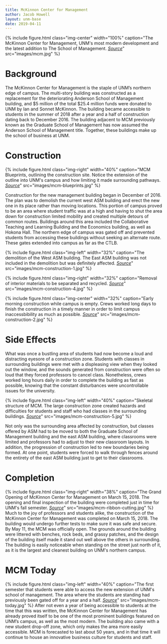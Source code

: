 ```yaml
---
title: McKinnon Center for Management
author: Jacob Howell
layout: unm-base
date: 2019-04-11
---
```


{% include figure.html class="img-center" width="100%" caption="The McKinnon Center for Management, UNM's most modern development and the latest addition to The School of Management. [_Source_](https://www.mgt.unm.edu/building/construction-photos.asp)" src="images/mcm.jpg" %}

# Background

The McKinnon Center for Management is the staple of UNM’s northern edge of campus.  The multi-story
building was constructed as a replacement for the deteriorating Anderson School of Management
building, and $5 million of the total $25.4 million funds were donated to UNM by Ian and Sonnet McKinnon.  The building
became accessible to students in the summer of 2018 after a year and a half of construction dating back
to December 2016.  The building adjacent to MCM previously known as the Graduate School of
Management has now assumed the Anderson School of Management title.  Together, these buildings make
up the school of business at UNM.

# Construction
{% include figure.html class="img-right" width="40%" caption="MCM Blueprints, outlining the construction site.  Notice the extension of the outline into UNM's campus and how limiting it made surrounding pathways. [_Source_](https://www.mgt.unm.edu/building/default.asp)" src="images/mcm-blueprints.jpg" %}

Construction for the new management building began in December of 2016.  The plan was to demolish
the current west ASM building and erect the new one in its place rather than moving locations.  This portion
of campus proved to be an area where student traffic was at a high and having to shut the area down
for construction limited mobility and created multiple detours of common routes.  Buildings around this
area included the Collaborative Teaching and Learning Building and the Economics building, as well as
Hokona Hall.  The northern edge of campus was gated off and prevented students from accessing these
buildings without seeking an alternate route.  These gates extended into campus as far as the CTLB.

{% include figure.html class="img-left" width="32%" caption="The demolition of the West ASM building. The East ASM building was not included in the demolition but was definitely affected. [_Source_](https://www.mgt.unm.edu/building/construction-photos.asp)" src="images/mcm-construction-1.jpg" %}

{% include figure.html class="img-right" width="32%" caption="Removal of interior materials to be separated and recycled. [_Source_](https://www.mgt.unm.edu/building/construction-photos.asp)" src="images/mcm-construction-4.jpg" %}

{% include figure.html class="img-center" width="32%" caption="Early morning construction while campus is empty. Crews worked long days to finish the construction in a timely manner in order to limit campus inaccessbibility as much as possible. [_Source_](https://www.mgt.unm.edu/building/construction-photos.asp)" src="images/mcm-construction-2.jpg" %}

# Side Effects

What was once a bustling area of students had now become a loud and distracting eyesore of a
construction zone.  Students with classes in surrounding buildings were met with a displeasing view
when they looked out the window, and the sounds generated from construction were often so loud that
they forced professors to cancel class.  Nonetheless, crews worked long hours daily in order to complete
the building as fast as possible, knowing that the constant disturbances were uncontrollable issues for
the university.

{% include figure.html class="img-left" width="40%" caption="Skeletal structure of MCM. The large construction zone created hazards and difficulties for students and staff who had classes in the surrounding buildings. [_Source_](https://www.mgt.unm.edu/building/construction-photos.asp)" src="images/mcm-construction-5.jpg" %}

Not only was the surrounding area affected by construction, but classes offered by ASM had to be
moved to both the Graduate School of Management building and the east ASM building, where classrooms were limited
and professors had to adjust to their new classroom layouts.  In addition, the progression of construction led to new
boundaries being formed. At one point, students were forced to walk through fences around the
entirety of the east ASM building just to get to their classrooms.

# Completion

{% include figure.html class="img-right" width="38%" caption="The Grand Opening of McKinnon Center for Management on March 15, 2018. The opening and final inspection of the building were completed just in time for UNM's fall semester. [_Source_](https://www.mgt.unm.edu/news/highlights/2018/05/mcm-ribbon-cutting.asp)" src="images/mcm-ribbon-cutting.jpg" %}
Much to the joy of professors and students alike, the construction of the McKinnon Center for
Management was completed on March 15, 2018.  The building would undergo further tests to make
sure it was safe and secure.  By May 11, the MCM was officially open.  The grounds around the building
were littered with benches, rock beds, and grassy patches, and the design of the building itself made it stand out
well above the others in surrounding.  The building is easily noticeable when standing on the street just north of it,
as it is the largest and cleanest building on UNM's northern campus.

# MCM Today

{% include figure.html class="img-left" width="40%" caption="The first semester that students were able to access the new extension of UNM's school of management. The area where the students are standing had previously been gated off for a year and a half. [_Source_](https://www.mgt.unm.edu/news/highlights/2018/05/mcm-ribbon-cutting.asp)" src="images/mcm-today.jpg" %}
After not even a year of being accessible to students at the time that this was written, the McKinnon
Center for Management has already proved itself to be one of the most prominent buildings featured on
UNM’s campus, as well as the most modern.  The building also came with a new student drop-off zone,
which only makes the area more easily accessible.  MCM is forecasted to last about 50 years, and in that
time it will continue to house an innovative business culture for students and staff.
